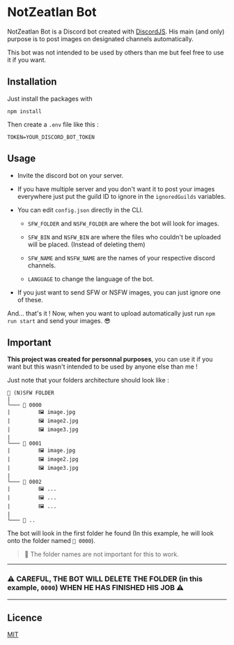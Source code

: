 # NotZeatlan Bot

NotZeatlan Bot is a Discord bot created with [DiscordJS](https://github.com/discordjs/discord.js/). His main (and only) purpose is to post images on designated channels automatically.

This bot was not intended to be used by others than me but feel free to use it if you want.

## Installation
Just install the packages with
```
npm install
```

Then create a `.env` file like this :
```
TOKEN=YOUR_DISCORD_BOT_TOKEN
```

## Usage
* Invite the discord bot on your server.

* If you have multiple server and you don't want it to post your images everywhere just put the guild ID to ignore in the `ignoredGuilds` variables.

* You can edit `config.json` directly in the CLI.
  * `SFW_FOLDER` and `NSFW_FOLDER` are where the bot will look for images.

  * `SFW_BIN` and `NSFW_BIN` are where the files who couldn't be uploaded will be placed. (Instead of deleting them)

  * `SFW_NAME` and `NSFW_NAME` are the names of your respective discord channels.

  * `LANGUAGE` to change the language of the bot.

* If you just want to send SFW or NSFW images, you can just ignore one of these.

And... that's it ! Now, when you want to upload automatically just run `npm run start` and send your images. 😎

## Important
**This project was created for personnal purposes**, you can use it if you want but this wasn't intended to be used by anyone else than me !

Just note that your folders architecture should look like :

```
📂 (N)SFW FOLDER
|
└─── 📂 0000
|         🖼️ image.jpg
|         🖼️ image2.jpg
|         🖼️ image3.jpg
|
└─── 📂 0001
|         🖼️ image.jpg
|         🖼️ image2.jpg
|         🖼️ image3.jpg
|
└─── 📂 0002
|         🖼️ ...
|         🖼️ ...
|         🖼️ ...
|
└─── 📂 ..
```

The bot will look in the first folder he found (In this example, he will look onto the folder named `📂 0000`).

> 📂 The folder names are not important for this to work.

---
### ⚠️ CAREFUL, THE BOT WILL DELETE THE FOLDER (in this example, `0000`) WHEN HE HAS FINISHED HIS JOB ⚠️
---

## Licence
[MIT](https://choosealicense.com/licenses/mit/)